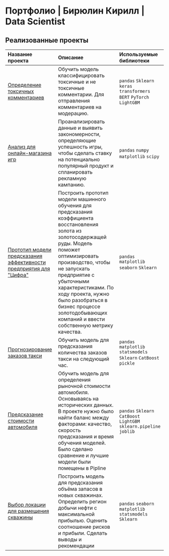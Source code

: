 # Портфолио | Бирюлин Кирилл | Data Scientist

## Реализованные проекты


| Название проекта                                                                          | Описание                                                                                                                                                                                                                                                                                                                                                        | Используемые библиотеки                                               |
|:------------------------------------------------------------------------------------------|:----------------------------------------------------------------------------------------------------------------------------------------------------------------------------------------------------------------------------------------------------------------------------------------------------------------------------------------------------------------|:----------------------------------------------------------------------|
| [Определение токсичных комментариев](nlp_toxic_comment)                                   | Обучить модель классифицировать токсичные и не токсичные комментарии. Для отправления комментариев на модерацию.                                                                                                                                                                                                                                                | `pandas` `Sklearn` `keras` `transformers` `BERT` `PyTorch` `LightGBM` |
| [Анализ для онлайн-магазина игр](online_game_shop)                                        | Проанализировать данные и выявить закономерности, определяющие успешность игры, чтобы сделать ставку на потенциально популярный продукт и спланировать рекламную кампанию.                                                                                                                                                                                      | `pandas` `numpy` `matplotlib` `scipy`                                 |
| [Прототип модели предсказания эффективности предприятия для "Цифра"](gold_recovery_cifra) | Построить прототип модели машинного обучения для предсказания коэффициента восстановления золота из золотосодержащей руды. Модель поможет оптимизировать производство, чтобы не запускать предприятие с убыточными характеристиками. По ходу проекта, нужно было разобраться в бизнес процессе золотодобывающих компаний и ввести собственную метрику качества. | `pandas` `matplotlib` `seaborn`  `Sklearn`                            |
| [Прогнозирование заказов такси](taxi_time_series)                                         | Обучить модель для предсказания количества заказов такси на следующий час.                                                                                                                                                                                                                                                                                      | `pandas` `matplotlib` `statsmodels` `Sklearn` `CatBoost` `pickle`     |
| [Предсказание стоимости автомобиля](auto_price_predict)                                   | Обучить модель для определения рыночной стоимости автомобиля. Основываясь на исторических данных. В проекте нужно было найти баланс между факторами: качество, скорость предсказания и время обучения моделей. Было сделано сравнение и лучшие модели были помещены в Pipline                                                                                   | `pandas` `Sklearn` `CatBoost` `LightGBM` `sklearn.pipeline` `joblib`  |
| [Выбор локации для размещения скважины](geo_oil_well_search)                              | Построить модель для предсказания объёма запасов в новых скважинах. Определить регион добычи нефти с максимальной прибылью. Оценить соотношение рисков и прибыли. Сделать выводы и рекомендации                                                                                                                                                                 | `pandas` `seaborn` `matplotlib` `statsmodels` `Sklearn`               |